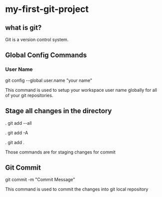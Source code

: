 # my-first-git-project
## what is git?
Git is a version control system.
## Global Config Commands
### User Name
 git config --global user.name "your name"

This command is used to setup your workspace user name globally for all of your git repositories.

## Stage all changes in the directory
. git add --all

. git add -A

. git add .

Those commands are for staging changes for commit

## Git Commit
git commit -m "Commit Message"

This command is used to commit the changes into git local repository


